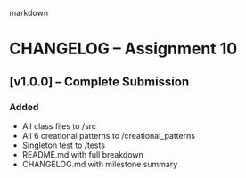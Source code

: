 markdown
# CHANGELOG – Assignment 10

## [v1.0.0] – Complete Submission

### Added
- All class files to /src
- All 6 creational patterns to /creational_patterns
- Singleton test to /tests
- README.md with full breakdown
- CHANGELOG.md with milestone summary

